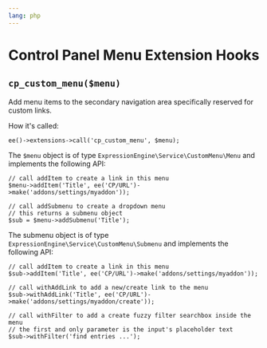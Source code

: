 ```yaml
---
lang: php
---
```


<!--
    This source file is part of the open source project
    ExpressionEngine User Guide (https://github.com/ExpressionEngine/ExpressionEngine-User-Guide)

    @link      https://expressionengine.com/
    @copyright Copyright (c) 2003-2020, Packet Tide, LLC (https://packettide.com)
    @license   https://expressionengine.com/license Licensed under Apache License, Version 2.0
-->

# Control Panel Menu Extension Hooks

## `cp_custom_menu($menu)`

Add menu items to the secondary navigation area specifically reserved for custom links.

How it's called:

    ee()->extensions->call('cp_custom_menu', $menu);

The `$menu` object is of type `ExpressionEngine\Service\CustomMenu\Menu` and implements the following API:

    // call addItem to create a link in this menu
    $menu->addItem('Title', ee('CP/URL')->make('addons/settings/myaddon'));

    // call addSubmenu to create a dropdown menu
    // this returns a submenu object
    $sub = $menu->addSubmenu('Title');

The submenu object is of type `ExpressionEngine\Service\CustomMenu\Submenu` and implements the following API:

    // call addItem to create a link in this menu
    $sub->addItem('Title', ee('CP/URL')->make('addons/settings/myaddon'));

    // call withAddLink to add a new/create link to the menu
    $sub->withAddLink('Title', ee('CP/URL')->make('addons/settings/myaddon/create'));

    // call withFilter to add a create fuzzy filter searchbox inside the menu
    // the first and only parameter is the input's placeholder text
    $sub->withFilter('find entries ...');
